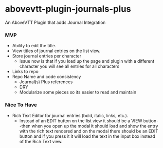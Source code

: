 # abovevtt-plugin-journals-plus
An AboveVTT Plugin that adds Journal Integration

### MVP
- Ability to edit the title.
- View titles of journal entries on the list view.
- Store journal entries per character
   - Issue now is that if you load up the page and plugin with a different character you will see all entries for all characters
- Links to repo
- Repo Name and code consistency
   - Journal(s) Plus references
   - DRY
   - Modularize some pieces so its easier to read and maintain

### Nice To Have
- Rich Text Editor for journal entries (bold, italic, links, etc.).
   - Instead of an EDIT button on the list view it should be a VIEW button--then when you open up the modal it should load and show the entry with the rich text rendered and on the modal there should be an EDIT button and if you press it it will load the text in the input box instead of the Rich Text view.
